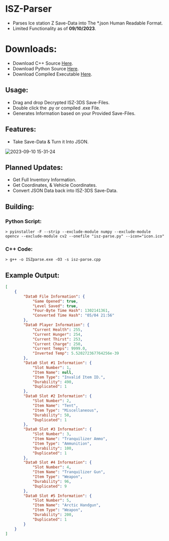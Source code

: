 # ISZ-Parser
- Parses Ice station Z Save-Data into The *.json Human Readable Format.
- Limited Functionality as of **09/10/2023**.

# Downloads:
- Download C++ Source [Here](https://github.com/Cracko298/ISZ-Parser/releases/download/v1/isz-parse.cpp).
- Download Python Source [Here](https://github.com/Cracko298/ISZ-Parser/releases/download/v1/isz-parse.py).
- Download Compiled Executable [Here](https://github.com/Cracko298/ISZ-Parser/releases/download/v1/isz-parse.exe).

## Usage:
- Drag and drop Decrypted ISZ-3DS Save-Files.
- Double click the .py or compiled .exe File.
- Generates Information based on your Provided Save-Files.

## Features:
- Take Save-Data & Turn it Into JSON.

![2023-09-10 15-31-24](https://github.com/Cracko298/ISZ-Parser/assets/78656905/cecb0196-5454-4745-9d65-5a40461d2048)

## Planned Updates:
- Get Full Inventory Information.
- Get Coordinates, & Vehicle Coordinates.
- Convert JSON Data back into ISZ-3DS Save-Data.


## Building:
### Python Script:
```
> pyinstaller -F --strip --exclude-module numpy --exclude-module opencv --exclude-module cv2 --onefile "isz-parse.py" --icon="icon.ico"
```
### C++ Code:
```
> g++ -o ISZparse.exe -O3 -s isz-parse.cpp
```

## Example Output:
```json
[
    {
        "Data0 File Information": {
            "Game Opened": true,
            "Level Saved": true,
            "Four-Byte Time Hash": 1302141361,
            "Converted Time Hash": "05/04 21:56"
        },
        "Data0 Player Information": {
            "Current Health": 255,
            "Current Hunger": 254,
            "Current Thirst": 253,
            "Current Charge": 250,
            "Current Temps": 9999.0,
            "Inverted Temp": 5.520272367764256e-39
        },
        "Data0 Slot #1 Information": {
            "Slot Number": 1,
            "Item Name": null,
            "Item Type": "Invalid Item ID.",
            "Durability": 490,
            "Duplicated": 1
        },
        "Data0 Slot #2 Information": {
            "Slot Number": 2,
            "Item Name": "Tent",
            "Item Type": "Miscellaneous",
            "Durability": 50,
            "Duplicated": 1
        },
        "Data0 Slot #3 Information": {
            "Slot Number": 3,
            "Item Name": "Tranquilizer Ammo",
            "Item Type": "Ammunition",
            "Durability": 100,
            "Duplicated": 1
        },
        "Data0 Slot #4 Information": {
            "Slot Number": 4,
            "Item Name": "Tranquilizer Gun",
            "Item Type": "Weapon",
            "Durability": 96,
            "Duplicated": 9
        },
        "Data0 Slot #5 Information": {
            "Slot Number": 5,
            "Item Name": "Arctic Handgun",
            "Item Type": "Weapon",
            "Durability": 200,
            "Duplicated": 1
        }
    }
]
```
